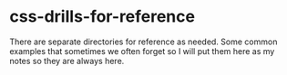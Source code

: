 # css-drills-for-reference
There are separate directories for reference as needed. Some common examples that sometimes we often forget so I will put them here as my notes so they are always here. 
